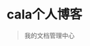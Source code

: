 # cala个人博客

> 我的文档管理中心

<!-- - Simple and lightweight
- No statically built html files
- Multiple themes -->

<!-- [GitHub](https://github.com/docsifyjs/docsify/) -->
<!-- [Get Started](#docsify) -->
